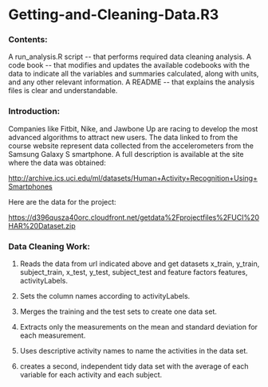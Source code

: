 # Getting-and-Cleaning-Data.R3

### Contents:
A run_analysis.R script -- that performs required data cleaning analysis.
A code book -- that modifies and updates the available codebooks with the data to indicate all the variables and summaries calculated, along with units, and any other relevant information.
A README -- that explains the analysis files is clear and understandable.

### Introduction:

Companies like Fitbit, Nike, and Jawbone Up are racing to develop the most advanced algorithms to attract new users. The data linked to from the course website represent data collected from the accelerometers from the Samsung Galaxy S smartphone. A full description is available at the site where the data was obtained:

http://archive.ics.uci.edu/ml/datasets/Human+Activity+Recognition+Using+Smartphones

Here are the data for the project:

https://d396qusza40orc.cloudfront.net/getdata%2Fprojectfiles%2FUCI%20HAR%20Dataset.zip

### Data Cleaning Work:

1. Reads the data from url indicated above and get datasets x_train, y_train, subject_train, x_test, y_test, subject_test and feature factors features, activityLabels.

2. Sets the column names according to activityLabels.

3. Merges the training and the test sets to create one data set.

4. Extracts only the measurements on the mean and standard deviation for each measurement.

5. Uses descriptive activity names to name the activities in the data set.

6. creates a second, independent tidy data set with the average of each variable for each activity and each subject.

